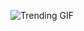 
<!-- GIF_SECTION -->
![Trending GIF](https://media2.giphy.com/media/v1.Y2lkPThiYjIxNzcyZ2czM255aXBuOTI4aWgxNWVqdTZpbHNhMGozbHR6anM2aGIydmFlZyZlcD12MV9naWZzX3NlYXJjaCZjdD1n/An7V0fylHZKGYd7dxw/giphy.gif)
<!-- END_GIF_SECTION -->
